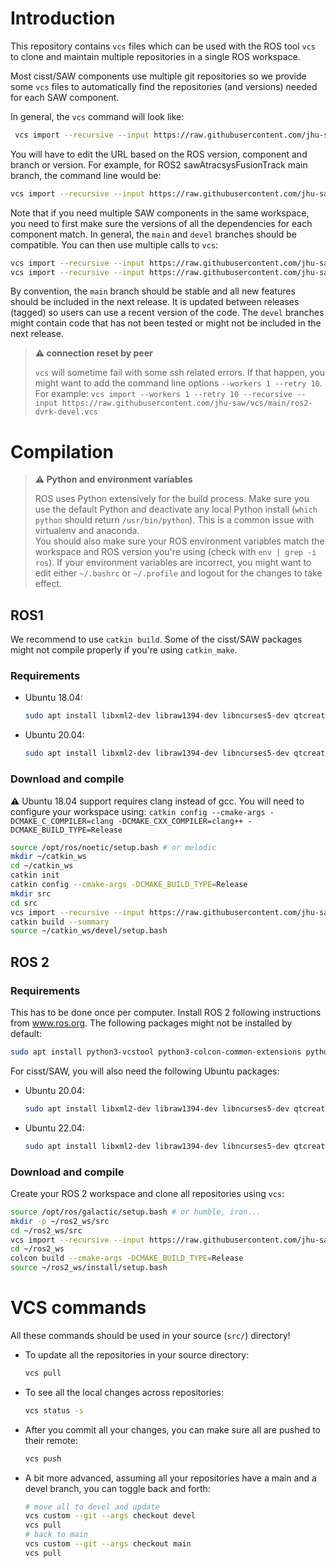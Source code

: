 # Introduction

This repository contains `vcs` files which can be used with the ROS tool `vcs` to clone and maintain multiple repositories in a single ROS workspace.

Most cisst/SAW components use multiple git repositories so we provide some `vcs` files to automatically find the repositories (and versions) needed for each SAW component.

In general, the `vcs` command will look like:
```bash
 vcs import --recursive --input https://raw.githubusercontent.com/jhu-saw/vcs/main/ros<1|2>-<component>-<branch|tag>.vcs
```

You will have to edit the URL based on the ROS version, component and branch or version.  For example, for ROS2 sawAtracsysFusionTrack main branch, the command line would be:
```bash
vcs import --recursive --input https://raw.githubusercontent.com/jhu-saw/vcs/main/ros2-atracsys-main.vcs
```

Note that if you need multiple SAW components in the same workspace, you need to first make sure the versions of all the dependencies for each component match.  In general, the `main` and `devel` branches should be compatible.  You can then use multiple calls to `vcs`:
```bash
vcs import --recursive --input https://raw.githubusercontent.com/jhu-saw/vcs/main/ros2-atracsys-main.vcs
vcs import --recursive --input https://raw.githubusercontent.com/jhu-saw/vcs/main/ros2-universal-robot-main.vcs
```

By convention, the `main` branch should be stable and all new features should be included in the next release. It is updated between releases (tagged) so users can use a recent version of the code. The `devel` branches might contain code that has not been tested or might not be included in the next release.

> **:warning: connection reset by peer**
>
> `vcs` will sometime fail with some ssh related errors.  If that happen, you might want to add the command line options `--workers 1 --retry 10`.  For example: `vcs import --workers 1 --retry 10 --recursive --input https://raw.githubusercontent.com/jhu-saw/vcs/main/ros2-dvrk-devel.vcs`

# Compilation

> **:warning: Python and environment variables**
> 
> ROS uses Python extensively for the build process.  Make sure you use the default Python and deactivate any local Python install (`which python` should return `/usr/bin/python`).  This is a common issue with virtualenv and anaconda.<br>
> You should also make sure your ROS environment variables match the workspace and ROS version you're using (check with `env | grep -i ros`).  If your environment variables are incorrect, you might want to edit either `~/.bashrc` or `~/.profile` and logout for the changes to take effect.

## ROS1

We recommend to use `catkin build`.  Some of the cisst/SAW packages might not compile properly if you're using `catkin_make`.

### Requirements

* Ubuntu 18.04:
  ```bash
  sudo apt install libxml2-dev libraw1394-dev libncurses5-dev qtcreator swig sox espeak cmake-curses-gui cmake-qt-gui git subversion gfortran libcppunit-dev libqt5xmlpatterns5-dev libbluetooth-dev libhidapi-dev python-vcstool python-catkin-tools clang
  ```
* Ubuntu 20.04:
  ```bash
  sudo apt install libxml2-dev libraw1394-dev libncurses5-dev qtcreator swig sox espeak cmake-curses-gui cmake-qt-gui git subversion gfortran libcppunit-dev libqt5xmlpatterns5-dev libbluetooth-dev libhidapi-dev python3-pyudev python3-vcstool python3-catkin-tools python3-osrf-pycommon python-is-python3
  ```

### Download and compile

:warning: Ubuntu 18.04 support requires clang instead of gcc.  You will need to configure your workspace using: `catkin config --cmake-args -DCMAKE_C_COMPILER=clang -DCMAKE_CXX_COMPILER=clang++ -DCMAKE_BUILD_TYPE=Release`

```sh
source /opt/ros/noetic/setup.bash # or melodic
mkdir ~/catkin_ws
cd ~/catkin_ws
catkin init
catkin config --cmake-args -DCMAKE_BUILD_TYPE=Release
mkdir src
cd src
vcs import --recursive --input https://raw.githubusercontent.com/jhu-saw/vcs/main/ros1-<component>-<branch|tag>.vcs
catkin build --summary
source ~/catkin_ws/devel/setup.bash
```

## ROS 2

### Requirements

This has to be done once per computer.  Install ROS 2 following instructions from www.ros.org.  The following packages might not be installed by default:
```sh
sudo apt install python3-vcstool python3-colcon-common-extensions python3-pykdl
```

For cisst/SAW, you will also need the following Ubuntu packages:
* Ubuntu 20.04:
  ```sh
  sudo apt install libxml2-dev libraw1394-dev libncurses5-dev qtcreator swig sox espeak cmake-curses-gui cmake-qt-gui git subversion gfortran libcppunit-dev libqt5xmlpatterns5-dev libbluetooth-dev libhidapi-dev python3-pyudev ros-galactic-joint-state-publisher* ros-galactic-xacro
  ```
* Ubuntu 22.04:
  ```sh
  sudo apt install libxml2-dev libraw1394-dev libncurses5-dev qtcreator swig sox espeak cmake-curses-gui cmake-qt-gui git subversion gfortran libcppunit-dev libqt5xmlpatterns5-dev libbluetooth-dev libhidapi-dev python3-pyudev gfortran-9 ros-humble-joint-state-publisher* ros-humble-xacro
  ```

### Download and compile

Create your ROS 2 workspace and clone all repositories using `vcs`:
```bash
source /opt/ros/galactic/setup.bash # or humble, iron...
mkdir -p ~/ros2_ws/src
cd ~/ros2_ws/src
vcs import --recursive --input https://raw.githubusercontent.com/jhu-saw/vcs/main/ros2-<component>-<branch|tag>.vcs
cd ~/ros2_ws
colcon build --cmake-args -DCMAKE_BUILD_TYPE=Release
source ~/ros2_ws/install/setup.bash
```

# VCS commands

All these commands should be used in your source (`src/`) directory!

* To update all the repositories in your source directory:
  ```sh
  vcs pull
  ```
* To see all the local changes across repositories:
  ```sh
  vcs status -s
  ```
* After you commit all your changes, you can make sure all are pushed to their remote:
  ```sh
  vcs push
  ```
* A bit more advanced, assuming all your repositories have a main and a devel branch, you can toggle back and forth:
  ```sh
  # move all to devel and update
  vcs custom --git --args checkout devel
  vcs pull
  # back to main
  vcs custom --git --args checkout main
  vcs pull
  ```
